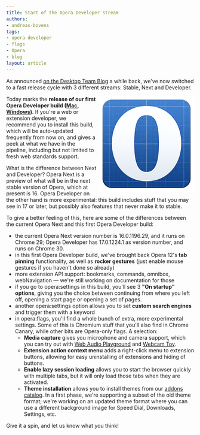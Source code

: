 ```yaml
---
title: Start of the Opera Developer stream
authors:
- andreas-bovens
tags:
- opera developer
- flags
- Opera
- blog
layout: article
---
```

<p>As announced <a href="http://my.opera.com/desktopteam/blog/opera-features-and-release-cycle">on the Desktop Team Blog</a> a while back, we&#39;ve now switched to a fast release cycle with 3 different streams: Stable, Next and Developer.</p>

<img src="/blog/start-of-the-opera-developer-stream/0opera-developer.png" alt="Opera Developer logo" style="float: right; margin: 0 0 5px 5px;" />
<p>Today marks the <strong>release of our first Opera Developer build (<a href="http://www.opera.com/download/get/?partner=www&amp;opsys=MacOS&amp;product=Opera%20Developer">Mac</a>, <a href="http://www.opera.com/download/get/?partner=www&amp;opsys=Windows&amp;product=Opera%20Developer">Windows</a>)</strong>. If you&#39;re a web or extension developer, we recommend you to install this build, which will be auto-updated frequently from now on, and gives a peek at what we have in the pipeline, including but not limited to fresh web standards support.</p>

<p>What is the difference between Next and Developer? Opera Next is a preview of what will be in the next stable version of Opera, which at present is 16. Opera Developer on the other hand is more experimental: this build includes stuff that you may see in 17 or later, but possibly also features that never make it to stable.</p>

<p>To give a better feeling of this, here are some of the differences between the current Opera Next and this first Opera Developer build:</p>

<ul>
 <li>the current Opera Next version number is 16.0.1196.29, and it runs on Chrome 29; Opera Developer has 17.0.1224.1 as version number, and runs on Chrome 30.</li>
 <li>in this first Opera Developer build, we&#39;ve brought back Opera 12&#39;s <strong>tab pinning</strong> functionality, as well as <strong>rocker gestures</strong> (just enable mouse gestures if you haven&#39;t done so already)</li>
 <li>more extension API support: bookmarks, commands, omnibox, webNavigation — we&#39;re still working on documentation for those</li>
 <li>if you go to opera:settings in this build, you&#39;ll see 3 <strong>&quot;On startup&quot; options</strong>, giving you the choice between continuing from where you left off, opening a start page or opening a set of pages.</li>
 <li>another opera:settings option allows you to set <strong>custom search engines</strong> and trigger them with a keyword</li>
 <li>in opera:flags, you&#39;ll find a whole bunch of extra, more experimental settings. Some of this is Chromium stuff that you&#39;ll also find in Chrome Canary, while other bits are Opera-only flags. A selection:
  <ul>
   <li><strong>Media capture</strong> gives you microphone and camera support, which you can try out with <a href="http://webaudioplayground.appspot.com">Web Audio Playground</a> and <a href="http://webcamtoy.com">Webcam Toy</a>.</li>
   <li><strong>Extension action context menu</strong> adds a right-click menu to extension buttons, allowing for easy uninstalling of extensions and hiding of buttons.</li>
   <li><strong>Enable lazy session loading</strong> allows you to start the browser quickly with multiple tabs, but it will only load those tabs when they are activated.</li>
   <li><strong>Theme installation</strong> allows you to install themes from our <a href="https://addons.opera.com/themes/">addons catalog</a>. In a  first phase, we&#39;re supporting a subset of the old theme format; we&#39;re working on an updated theme format where you can use a different background image for Speed Dial, Downloads, Settings, etc.</li>
  </ul>
 </li>
</ul>

<p>Give it a spin, and let us know what you think!</p>
